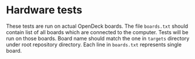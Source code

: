 # Hardware tests

These tests are run on actual OpenDeck boards. The file `boards.txt` should contain list of all boards which are connected to the computer. Tests will be run on those boards. Board name should match the one in `targets` directory under root repository directory. Each line in `boards.txt` represents single board.